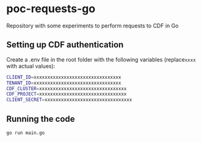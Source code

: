 # poc-requests-go

Repository with some experiments to perform requests to CDF in Go

## Setting up CDF authentication

Create a .env file in the root folder with the following variables (replace`xxxx` with actual values):

```bash
CLIENT_ID=xxxxxxxxxxxxxxxxxxxxxxxxxxxxxxxx
TENANT_ID=xxxxxxxxxxxxxxxxxxxxxxxxxxxxxxxx
CDF_CLUSTER=xxxxxxxxxxxxxxxxxxxxxxxxxxxxxxxx
CDF_PROJECT=xxxxxxxxxxxxxxxxxxxxxxxxxxxxxxxx
CLIENT_SECRET=xxxxxxxxxxxxxxxxxxxxxxxxxxxxxxxx
```

## Running the code

```bash
go run main.go
```
